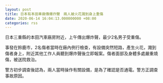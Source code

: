 ```yaml
---
layout: post
title: 日本有本田車廠傳爆炸聲　兩人被火花濺到身上重傷
date: 2020-06-14 16:04:13.000000000 +08:00
categories: rss
---
```


日本三重縣的本田汽車廠房附近，上午傳出爆炸聲，最少2名男子受重傷。

事發在鈴鹿市，2名傷者當時在廠內例行檢查，有設備突然短路，產生火花，濺到傷者身上，附近其他工作人員聽到爆炸聲後立即報案。傷者面部及身體多處嚴重燒傷，被送院救治。

警方初步調查後認為，兩人當時操作有關設備，是為了確認是否通電。警方正調查事故原因。
